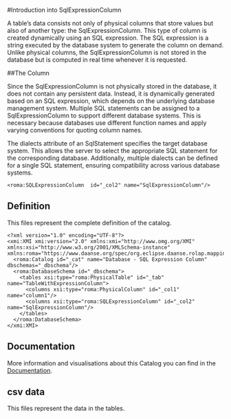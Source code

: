 #Introduction into SqlExpressionColumn

A table’s data consists not only of physical columns that store values but also of another type: the SqlExpressionColumn. This type of column is created dynamically using an SQL expression. The SQL expression is a string executed by the database system to generate the column on demand. Unlike physical columns, the SqlExpressionColumn is not stored in the database but is computed in real time whenever it is requested.


##The Column

Since the SqlExpressionColumn is not physically stored in the database, it does not contain any persistent data. Instead, it is dynamically generated based on an SQL expression, which depends on the underlying database management system. Multiple SQL statements can be assigned to a SqlExpressionColumn to support different database systems. This is necessary because databases use different function names and apply varying conventions for quoting column names.

The dialects attribute of an SqlStatement specifies the target database system. This allows the server to select the appropriate SQL statement for the corresponding database. Additionally, multiple dialects can be defined for a single SQL statement, ensuring compatibility across various database systems.


```xmi
<roma:SQLExpressionColumn  id="_col2" name="SqlExpressionColumn"/>

```


## Definition

This files represent the complete definition of the catalog.

```xmi
<?xml version="1.0" encoding="UTF-8"?>
<xmi:XMI xmi:version="2.0" xmlns:xmi="http://www.omg.org/XMI" xmlns:xsi="http://www.w3.org/2001/XMLSchema-instance" xmlns:roma="https://www.daanse.org/spec/org.eclipse.daanse.rolap.mapping">
  <roma:Catalog id="_cat" name="Database - SQL Expression Column" dbschemas="_dbschema"/>
  <roma:DatabaseSchema id="_dbschema">
    <tables xsi:type="roma:PhysicalTable" id="_tab" name="TableWithExpressionColumn">
      <columns xsi:type="roma:PhysicalColumn" id="_col1" name="column1"/>
      <columns xsi:type="roma:SQLExpressionColumn" id="_col2" name="SqlExpressionColumn"/>
    </tables>
  </roma:DatabaseSchema>
</xmi:XMI>

```
## Documentation

More information and visualisations about this Catalog you can find in the [Documentation](./DOCUMENTATION.MD).

## csv data


This files represent the data in the tables.


